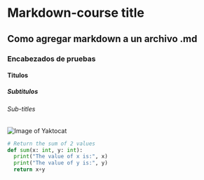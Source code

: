 # Markdown-course title 
## Como agregar markdown a un archivo .md
### Encabezados de pruebas
#### Titulos
##### Subtitulos
###### Sub-titles

![Image of Yaktocat](https://octodex.github.com/images/yaktocat.png)

``` python
# Return the sum of 2 values
def sum(x: int, y: int):
  print("The value of x is:", x)
  print("The value of y is:", y)
  return x+y
```

